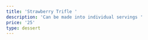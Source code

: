 ```yaml
---
title: 'Strawberry Trifle '
description: 'Can be made into individual servings '
price: '25'
type: dessert
---
```


